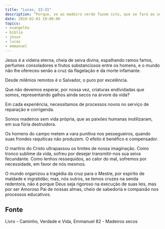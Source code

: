 ```yaml
---
title: "Lucas, 23:31"
description: “Porque, se ao madeiro verde fazem isto, que se fará ao seco?” - Jesus
date: 2019-02-01 19:00:00
topics: 
- evangelho
- biblia
- jesus
- lucas
- emmanuel
---
```


Jesus é a videira eterna, cheia de seiva divina, espalhando ramos fartos,
perfumes consoladores e frutos substanciosos entre os homens, e o mundo
não lhe ofereceu senão a cruz da flagelação e da morte infamante.

Desde milênios remotos é o Salvador, o puro por excelência.

Que não devemos esperar, por nossa vez, criaturas endívidadas que
somos, representando galhos ainda secos na árvore da vida?

Em cada experiência, necessitamos de processos novos no serviço de
reparação e corrigenda.

Somos madeiros sem vida própria, que as paixões humanas inutilizaram,
em sua fúria destruidora.

Os homens do campo metem a vara punitiva nos pessegueiros, quando
suas frondes raquíticas não produzem. O efeito é benéfico e compensador.

O martírio do Cristo ultrapassou os limites de nossa imaginação. Como
tronco sublime da vida, sofreu por desejar transmitir-nos sua seiva fecundante.
Como lenhos ressequidos, ao calor do mal, sofremos por necessidade, em
favor de nós mesmos.

O mundo organizou a tragédia da cruz para o Mestre, por espírito de
maldade e ingratidão; mas, nós outros, se temos cruzes na senda redentora,
não é porque Deus seja rigoroso na execução de suas leis, mas por ser
Amoroso Pai de nossas almas, cheio de sabedoria e compaixão nos processos
educativos.


## Fonte
Livro - Caminho, Verdade e Vida, Emmanuel
82 - Madeiros secos
